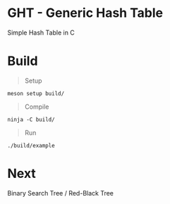 # GHT - Generic Hash Table
Simple Hash Table in C

# Build
> Setup
```
meson setup build/
```
> Compile
```
ninja -C build/
```
> Run
```
./build/example
```
# Next
Binary Search Tree / Red-Black Tree
